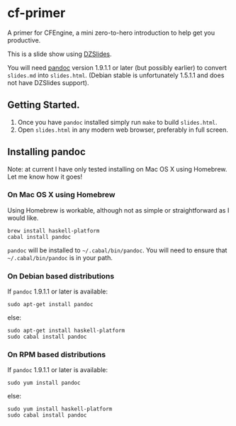 cf-primer
=========

A primer for CFEngine, a mini zero-to-hero introduction to help get you productive.

This is a slide show using [DZSlides](http://paulrouget.com/dzslides/).

You will need [pandoc](http://johnmacfarlane.net/pandoc/) version 1.9.1.1
or later (but possibly earlier) to convert `slides.md` into `slides.html`.
(Debian stable is unfortunately 1.5.1.1 and does not have DZSlides support).

## Getting Started.

1. Once you have `pandoc` installed simply run `make` to build `slides.html`.
2. Open `slides.html` in any modern web browser, preferably in full screen.

## Installing pandoc

Note: at current I have only tested installing on Mac OS X using Homebrew.
Let me know how it goes!

### On Mac OS X using Homebrew

Using Homebrew is workable, although not as simple or straightforward as I
would like.

    brew install haskell-platform
    cabal install pandoc

`pandoc` will be installed to `~/.cabal/bin/pandoc`. You will need to ensure
that `~/.cabal/bin/pandoc` is in your path.

### On Debian based distributions

If `pandoc` 1.9.1.1 or later is available:

    sudo apt-get install pandoc

else:

    sudo apt-get install haskell-platform
    sudo cabal install pandoc

### On RPM based distributions

If `pandoc` 1.9.1.1 or later is available:

    sudo yum install pandoc

else:

    sudo yum install haskell-platform
    sudo cabal install pandoc

